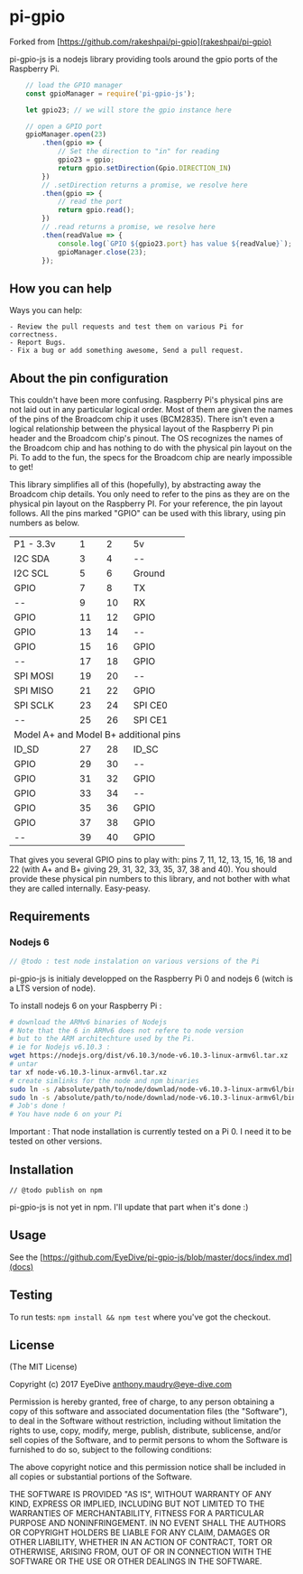pi-gpio
=======

Forked from [https://github.com/rakeshpai/pi-gpio](rakeshpai/pi-gpio)


pi-gpio-js is a nodejs library providing tools
around the gpio ports of the Raspberry Pi.

```javascript
    // load the GPIO manager
    const gpioManager = require('pi-gpio-js');

    let gpio23; // we will store the gpio instance here

    // open a GPIO port
    gpioManager.open(23)
        .then(gpio => {
            // Set the direction to "in" for reading
            gpio23 = gpio;
            return gpio.setDirection(Gpio.DIRECTION_IN)
        })
        // .setDirection returns a promise, we resolve here
        .then(gpio => {
            // read the port
            return gpio.read();
        })
        // .read returns a promise, we resolve here
        .then(readValue => {
            console.log(`GPIO ${gpio23.port} has value ${readValue}`);
            gpioManager.close(23);
        });

```

## How you can help

Ways you can help:

    - Review the pull requests and test them on various Pi for correctness.
    - Report Bugs.
    - Fix a bug or add something awesome, Send a pull request.

## About the pin configuration

This couldn't have been more confusing. Raspberry Pi's
physical pins are not laid out in any particular logical
order. Most of them are given the names of the pins of
the Broadcom chip it uses (BCM2835). There isn't even a
logical relationship between the physical layout of the
Raspberry Pi pin header and the Broadcom chip's pinout.
The OS recognizes the names of the Broadcom chip and has
nothing to do with the physical pin layout on the Pi.
To add to the fun, the specs for the Broadcom chip are
nearly impossible to get!

This library simplifies all of this (hopefully), by
abstracting away the Broadcom chip details. You only need
to refer to the pins as they are on the physical pin
layout on the Raspberry PI. For your reference, the pin
layout follows. All the pins marked "GPIO" can be used
with this library, using pin numbers as below.

<table>
	<tr>
		<td>
			P1 - 3.3v
		</td>
		<td>
			1
		</td>
		<td>
			2
		</td>
		<td>
			5v
		</td>
	</tr>
	<tr>
		<td>
			I2C SDA
		</td>
		<td>
			3
		</td>
		<td >
			4
		</td>
		<td>
			--
		</td>
	</tr>
	<tr>
		<td>
			I2C SCL
		</td>
		<td>
			5
		</td>
		<td>
			6
		</td>
		<td>
			Ground
		</td>
	</tr>
	<tr>
		<td>
			GPIO
		</td>
		<td>
			7
		</td>
		<td>
			8
		</td>
		<td>
			TX
		</td>
	</tr>
	<tr>
		<td>
			--
		</td>
		<td>
			9
		</td>
		<td>
			10
		</td>
		<td>
			RX
		</td>
	</tr>
	<tr>
		<td>
			GPIO
		</td>
		<td>
			11
		</td>
		<td>
			12
		</td>
		<td>
			GPIO
		</td>
	</tr>
	<tr>
		<td>
			GPIO
		</td>
		<td>
			13
		</td>
		<td>
			14
		</td>
		<td>
			--
		</td>
	</tr>
	<tr>
		<td>
			GPIO
		</td>
		<td>
			15
		</td>
		<td>
			16
		</td>
		<td>
			GPIO
		</td>
	</tr>
	<tr>
		<td>
			--
		</td>
		<td>
			17
		</td>
		<td>
			18
		</td>
		<td>
			GPIO
		</td>
	</tr>
	<tr>
		<td>
			SPI MOSI
		</td>
		<td>
			19
		</td>
		<td>
			20
		</td>
		<td>
			--
		</td>
	</tr>
	<tr>
		<td>
			SPI MISO
		</td>
		<td>
			21
		</td>
		<td>
			22
		</td>
		<td>
			GPIO
		</td>
	</tr>
	<tr>
		<td>
			SPI SCLK
		</td>
		<td>
			23
		</td>
		<td>
			24
		</td>
		<td>
			SPI CE0
		</td>
	</tr>
	<tr>
		<td>
			--
		</td>
		<td>
			25
		</td>
		<td>
			26
		</td>
		<td>
			SPI CE1
		</td>
	</tr>
	<tr>
		<td colspan="4">Model A+ and Model B+ additional pins</td>
	</tr>
	<tr>
		<td>
			ID_SD
		</td>
		<td>
			27
		</td>
		<td>
			28
		</td>
		<td>
			ID_SC
		</td>
	</tr>
	<tr>
		<td>
			GPIO
		</td>
		<td>
			29
		</td>
		<td>
			30
		</td>
		<td>
			--
		</td>
	</tr>
	<tr>
		<td>
			GPIO
		</td>
		<td>
			31
		</td>
		<td>
			32
		</td>
		<td>
			GPIO
		</td>
	</tr>
	<tr>
		<td>
			GPIO
		</td>
		<td>
			33
		</td>
		<td>
			34
		</td>
		<td>
			--
		</td>
	</tr>
	<tr>
		<td>
			GPIO
		</td>
		<td>
			35
		</td>
		<td>
			36
		</td>
		<td>
			GPIO
		</td>
	</tr>
	<tr>
		<td>
			GPIO
		</td>
		<td>
			37
		</td>
		<td>
			38
		</td>
		<td>
			GPIO
		</td>
	</tr>
	<tr>
		<td>
			--
		</td>
		<td>
			39
		</td>
		<td>
			40
		</td>
		<td>
			GPIO
		</td>
	</tr>
</table>

That gives you several GPIO pins to play with: pins 7, 11, 12, 13, 15, 16, 18 and 22 (with A+ and B+ giving 29, 31, 32, 33, 35, 37, 38 and 40). You should provide these physical pin numbers to this library, and not bother with what they are called internally. Easy-peasy.

## Requirements

### Nodejs 6
```javascript
// @todo : test node instalation on various versions of the Pi
```

pi-gpio-js is initialy developped on the Raspberry Pi 0
and nodejs 6 (witch is a LTS version of node).

To install nodejs 6 on your Raspberry Pi :

```bash
# download the ARMv6 binaries of Nodejs
# Note that the 6 in ARMv6 does not refere to node version
# but to the ARM architechture used by the Pi.
# ie for Nodejs v6.10.3 :
wget https://nodejs.org/dist/v6.10.3/node-v6.10.3-linux-armv6l.tar.xz
# untar
tar xf node-v6.10.3-linux-armv6l.tar.xz
# create simlinks for the node and npm binaries
sudo ln -s /absolute/path/to/node/downlad/node-v6.10.3-linux-armv6l/bin/node /usr/bin/
sudo ln -s /absolute/path/to/node/downlad/node-v6.10.3-linux-armv6l/bin/npm /usr/bin/
# Job's done !
# You have node 6 on your Pi
```

Important : That node installation is currently tested on
 a Pi 0. I need it to be tested on other versions.
 
## Installation

```
// @todo publish on npm
```

pi-gpio-js is not yet in npm. I'll update that part when it's done :)

## Usage

See the [https://github.com/EyeDive/pi-gpio-js/blob/master/docs/index.md](docs)

## Testing

To run tests: ``npm install && npm test`` where you've got the checkout.

## License

(The MIT License)

Copyright (c) 2017 EyeDive <anthony.maudry@eye-dive.com>

Permission is hereby granted, free of charge, to any person obtaining a copy of this software and associated documentation files (the "Software"), to deal in the Software without restriction, including without limitation the rights to use, copy, modify, merge, publish, distribute, sublicense, and/or sell copies of the Software, and to permit persons to whom the Software is furnished to do so, subject to the following conditions:

The above copyright notice and this permission notice shall be included in all copies or substantial portions of the Software.

THE SOFTWARE IS PROVIDED "AS IS", WITHOUT WARRANTY OF ANY KIND, EXPRESS OR IMPLIED, INCLUDING BUT NOT LIMITED TO THE WARRANTIES OF MERCHANTABILITY, FITNESS FOR A PARTICULAR PURPOSE AND NONINFRINGEMENT. IN NO EVENT SHALL THE AUTHORS OR COPYRIGHT HOLDERS BE LIABLE FOR ANY CLAIM, DAMAGES OR OTHER LIABILITY, WHETHER IN AN ACTION OF CONTRACT, TORT OR OTHERWISE, ARISING FROM, OUT OF OR IN CONNECTION WITH THE SOFTWARE OR THE USE OR OTHER DEALINGS IN THE SOFTWARE.
